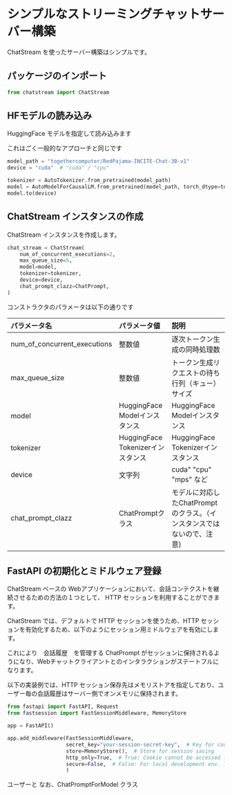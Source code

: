 # シンプルなストリーミングチャットサーバー構築

ChatStream を使ったサーバー構築はシンプルです。

## パッケージのインポート

```python
from chatstream import ChatStream
```

## HFモデルの読み込み

HuggingFace モデルを指定して読み込みます

これはごく一般的なアプローチと同じです

```python
model_path = "togethercomputer/RedPajama-INCITE-Chat-3B-v1"
device = "cuda"  # "cuda" / "cpu"

tokenizer = AutoTokenizer.from_pretrained(model_path)
model = AutoModelForCausalLM.from_pretrained(model_path, torch_dtype=torch.float16)
model.to(device)
```


## ChatStream インスタンスの作成

ChatStream インスタンスを作成します。


```python
chat_stream = ChatStream(
    num_of_concurrent_executions=2,
    max_queue_size=5,
    model=model,
    tokenizer=tokenizer,
    device=device,
    chat_prompt_clazz=ChatPrompt,
)

```

コンストラクタのパラメータは以下の通りです

| パラメータ名                                                                     | パラメータ値                                                   | 説明                                        |
|:---------------------------------------------------------------------------|:---------------------------------------------------------|:------------------------------------------|
| num_of_concurrent_executions                                               | 整数値                                                      | 逐次トークン生成の同時処理数                            |
| max_queue_size                                                             | 整数値                                                      | トークン生成リクエストの待ち行列（キュー）サイズ                  |
| model                                                                      | HuggingFace Modelインスタンス                                  | HuggingFace Modelインスタンス                   |
| tokenizer                                                                  | HuggingFace Tokenizerインスタンス                              | HuggingFace Tokenizerインスタンス               |
| device                                                                     | 文字列                                                      | cuda" "cpu" "mps" など                      |
| chat_prompt_clazz | 	ChatPromptクラス	| モデルに対応したChatPrompt のクラス。（インスタンスではないので、注意) |

## FastAPI の初期化とミドルウェア登録

ChatStream ベースの Webアプリケーションにおいて、会話コンテクストを継続させるための方法の１つとして、
HTTP セッションを利用することができます。

ChatStream では、デフォルトで HTTP セッションを使うため、HTTP セッションを有効化するため、以下のようにセッション用ミドルウェアを有効にします。

これにより　会話履歴　を管理する ChatPrompt がセッションに保持されるようになり、Webチャットクライアントとのインタラクションがステートフルになります。

以下の実装例では、HTTP セッション保存先はメモリストアを指定しており、ユーザー毎の会話履歴はサーバー側でオンメモリに保持されます。


```python
from fastapi import FastAPI, Request
from fastsession import FastSessionMiddleware, MemoryStore

app = FastAPI()

app.add_middleware(FastSessionMiddleware,
                   secret_key="your-session-secret-key",  # Key for cookie signature
                   store=MemoryStore(),  # Store for session saving
                   http_only=True,  # True: Cookie cannot be accessed from client-side scripts such as JavaScript
                   secure=False,  # False: For local development env. True: For production. Requires Https
                   )
```

ユーザーと
なお、ChatPromptForModel クラス
